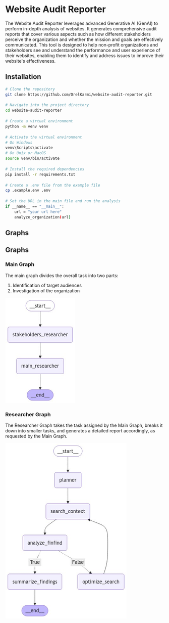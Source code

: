 # Website Audit Reporter

The Website Audit Reporter leverages advanced Generative AI (GenAI) to perform in-depth analysis of websites. It generates comprehensive audit reports that cover various aspects such as how different stakeholders perceive the organization and whether the mission and goals are effectively communicated. This tool is designed to help non-profit organizations and stakeholders see and understand the performance and user experience of their websites, enabling them to identify and address issues to improve their website's effectiveness.

## Installation

```bash
# Clone the repository
git clone https://github.com/OrelKarmi/website-audit-reporter.git

# Navigate into the project directory
cd website-audit-reporter

# Create a virtual environment
python -m venv venv

# Activate the virtual environment
# On Windows
venv\Scripts\activate
# On Unix or MacOS
source venv/bin/activate

# Install the required dependencies
pip install -r requirements.txt

# Create a .env file from the example file
cp .example.env .env

# Set the URL in the main file and run the analysis
if __name__ == "__main__":
    url = "your url here"
    analyze_organization(url)
```

## Graphs

## Graphs

### Main Graph

The main graph divides the overall task into two parts:
1. Identification of target audiences
2. Investigation of the organization

![Main Graph](images/main_graph.png)

### Researcher Graph

The Researcher Graph takes the task assigned by the Main Graph, breaks it down into smaller tasks, and generates a detailed report accordingly, as requested by the Main Graph.

![Researcher Graph](images/researcher_graph.png)


